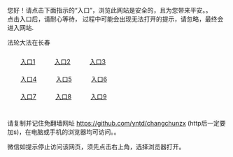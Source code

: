 您好！请点击下面指示的“入口”，浏览此网站是安全的，且为您带来平安。。 <br/>
点击入口后，请耐心等待， 过程中可能会出现无法打开的提示，请忽略，最终会进入网站. </br>

法轮大法在长春<br/>
<div style="padding:10px"><a style="margin:20px" target="_blank" href="https://d1axwvmg7qu4sk.cloudfront.net/2Qpsp?tuvmhivr" id="ccLink1" rel="nofollow">入口1</a> <a target="_blank" style="margin:20px" href="https://ddmncyji6ykad.cloudfront.net/2Qpsp?nwukwtp" id="ccLink2" rel="nofollow">入口2</a> <a style="margin:20px" target="_blank" href="https://d23n683dr0qsl0.cloudfront.net/2Qpsp?zbqtwarb" id="ccLink3" rel="nofollow">入口3</a></div>

<div style="padding:10px" ><a style="margin:20px" target="_blank" href="https://d1axwvmg7qu4sk.cloudfront.net/2Qpsp?tuvmhivr" id="ccLink4" rel="nofollow">入口4</a> <a style="margin:20px" href="https://ddmncyji6ykad.cloudfront.net/2Qpsp?nwukwtp" target="_blank" id="ccLink5" rel="nofollow">入口5</a> <a style="margin:20px" href="https://d23n683dr0qsl0.cloudfront.net/2Qpsp?zbqtwarb" target="_blank" id="ccLink6" rel="nofollow">入口6</a></div>

<div style="padding:10px"><a style="margin:20px" target="_blank" href="https://d1axwvmg7qu4sk.cloudfront.net/2Qpsp?tuvmhivr" id="ccLink7" rel="nofollow">入口7</a> <a style="margin:20px" href="https://ddmncyji6ykad.cloudfront.net/2Qpsp?nwukwtp" target="_blank" id="ccLink8" rel="nofollow">入口8</a> <a style="margin:20px" target="_blank" href="https://d23n683dr0qsl0.cloudfront.net/2Qpsp?zbqtwarb" id="ccLink9" rel="nofollow">入口9</a></div>

<br/>



请复制并记住免翻墙网址 https://github.com/yntd/changchunzx (http后一定要加s)，在电脑或手机的浏览器均可访问。。<br/>

微信如提示停止访问该网页，须先点击右上角，选择浏览器打开。

